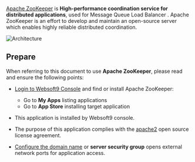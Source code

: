 [Apache ZooKeeper](https://zookeeper.apache.org/) is **High-performance coordination service for distributed applications**, used for Message Queue Load Balancer . Apache ZooKeeper is an effort to develop and maintain an open-source server which enables highly reliable distributed coordination.


![Architecture](https://libs.websoft9.com/Websoft9/DocsPicture/zh/zookeeper/zookeeper-archi-websoft9.webp)


## Prepare

When referring to this document to use **Apache ZooKeeper**, please read and ensure the following points:

- [Login to Websoft9 Console](./login-console) and find or install Apache ZooKeeper:
  - Go to **My Apps** listing applications 
  - Go to **App Store** installing target application

- This application is installed by Websoft9 console.


- The purpose of this application complies with the [apache2](https://opensource.org/licenses/Apache-2.0) open source license agreement.


- [Configure the domain name](./domain-set) or **server security group** opens external network ports for application access.